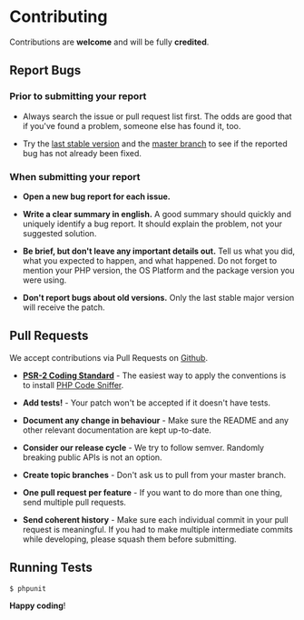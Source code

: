 # Contributing

Contributions are **welcome** and will be fully **credited**.

## Report Bugs

### Prior to submitting your report

- Always search the issue or pull request list first. The odds are good that if you've found a problem, someone else has found it, too. 

- Try the [last stable version](https://github.com/thephpleague/url/releases) and the [master branch](https://github.com/thephpleague/url) to see if the reported bug has not already been fixed.

### When submitting your report

- **Open a new bug report for each issue.**

- **Write a clear summary in english.** A good summary should quickly and uniquely identify a bug report. It should explain the problem, not your suggested solution.

- **Be brief, but don't leave any important details out.** Tell us what you did, what you expected to happen, and what happened. Do not forget to mention your PHP version, the OS Platform and the package version you were using.

- **Don't report bugs about old versions.** Only the last stable major version will receive the patch.

## Pull Requests

We accept contributions via Pull Requests on [Github](https://github.com/thephpleague/url).

- **[PSR-2 Coding Standard](https://github.com/php-fig/fig-standards/blob/master/accepted/PSR-2-coding-style-guide.md)** - The easiest way to apply the conventions is to install [PHP Code Sniffer](http://pear.php.net/package/PHP_CodeSniffer).

- **Add tests!** - Your patch won't be accepted if it doesn't have tests.

- **Document any change in behaviour** - Make sure the README and any other relevant documentation are kept up-to-date.

- **Consider our release cycle** - We try to follow semver. Randomly breaking public APIs is not an option.

- **Create topic branches** - Don't ask us to pull from your master branch.

- **One pull request per feature** - If you want to do more than one thing, send multiple pull requests.

- **Send coherent history** - Make sure each individual commit in your pull request is meaningful. If you had to make multiple intermediate commits while developing, please squash them before submitting.


## Running Tests

``` bash
$ phpunit
```


**Happy coding**!
